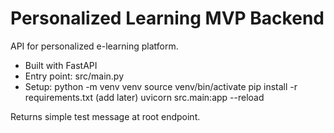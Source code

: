 # Personalized Learning MVP Backend
API for personalized e-learning platform.

- Built with FastAPI
- Entry point: src/main.py
- Setup:
    python -m venv venv
    source venv/bin/activate
    pip install -r requirements.txt (add later)
    uvicorn src.main:app --reload

Returns simple test message at root endpoint.
